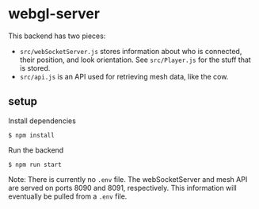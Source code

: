 # webgl-server

This backend has two pieces:
- `src/webSocketServer.js` stores information about who is connected, their position, and look orientation. See `src/Player.js` for the stuff that is stored.
- `src/api.js` is an API used for retrieving mesh data, like the cow.

## setup
Install dependencies
```
$ npm install
```

Run the backend
```
$ npm run start
```

Note: There is currently no `.env` file. The webSocketServer and mesh API are served on ports 8090 and 8091, respectively. This information will eventually be pulled from a `.env` file.
